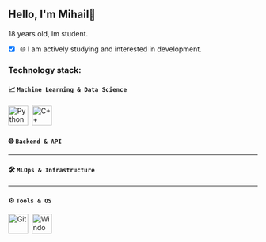 <h2 align="start">Hello, I'm Mihail👋</h2>

<span align="start"> 18 years old, Im student. </span>
- [x] 🌐 I am actively studying and interested in development.

### Technology stack:

#### 📈 `Machine Learning & Data Science`
<img src="https://cdn.jsdelivr.net/gh/devicons/devicon/icons/python/python-original.svg" title="Python" width="40" height="40"/>&nbsp;
<img src="https://i.pinimg.com/originals/11/a1/fc/11a1fcab8fb20154a3276332e1dcfb86.jpg" title="C++" width="40" height="40"/>&nbsp;

#### 🌐 `Backend & API`
----
#### 🛠️ `MLOps & Infrastructure`
----

#### ⚙️ `Tools & OS`
<img src="https://cdn.jsdelivr.net/gh/devicons/devicon/icons/git/git-original.svg" title="Git" width="40" height="40"/>&nbsp; 
<img src="https://www.pngarts.com/files/11/Windows-PNG-Free-Download.png" title="Windows" width="40" height="40"/>&nbsp; 

